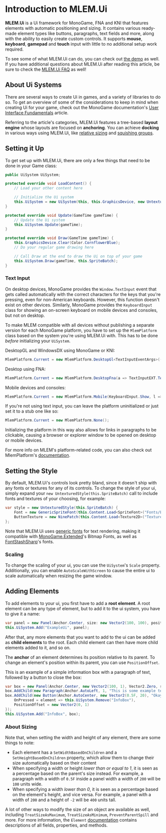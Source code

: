 # Introduction to MLEM.Ui

**MLEM.Ui** is a Ui framework for MonoGame, FNA and KNI that features elements with automatic positioning and sizing. It contains various ready-made element types like buttons, paragraphs, text fields and more, along with the ability to easily create custom controls. It supports **mouse**, **keyboard**, **gamepad** and **touch** input with little to no additional setup work required.

To see some of what MLEM.Ui can do, you can check out [the demo](https://github.com/Ellpeck/MLEM/blob/main/Demos/UiDemo.cs) as well. If you have additional questions about MLEM.Ui after reading this article, be sure to check the [MLEM.Ui FAQ](ui_faq.md) as well!

## About Ui Systems

There are several ways to create Ui in games, and a variety of libraries to do so. To get an overview of some of the considerations to keep in mind when creating Ui for your game, check out the MonoGame documentation's [User Interface Fundamentals](https://docs.monogame.net/articles/tutorials/building_2d_games/19_user_interface_fundamentals/index.html) article.

Referring to the article's categories, MLEM.Ui features a tree-based **layout engine** whose layouts are focused on **anchoring**. You can achieve **docking** in various ways using MLEM.Ui, like [relative sizing](#about-sizing) and [squishing groups](xref:MLEM.Ui.Elements.SquishingGroup).

## Setting it Up
To get set up with MLEM.Ui, there are only a few things that need to be done in your Game class:
```cs
public UiSystem UiSystem;

protected override void LoadContent() {
    // Load your other content here

    // Initialize the Ui system
    this.UiSystem = new UiSystem(this, this.GraphicsDevice, new UntexturedStyle(this.SpriteBatch));
}

protected override void Update(GameTime gameTime) {
    // Update the Ui system
    this.UiSystem.Update(gameTime);
}

protected override void Draw(GameTime gameTime) {
    this.GraphicsDevice.Clear(Color.CornflowerBlue);
    // Do your regular game drawing here

    // Call Draw at the end to draw the Ui on top of your game
    this.UiSystem.Draw(gameTime, this.SpriteBatch);
}
```

### Text Input
On desktop devices, MonoGame provides the `Window.TextInput` event that gets called automatically with the correct characters for the keys that you're pressing, even for non-American keyboards. However, this function doesn't exist on other devices. Similarly, MonoGame provides the `KeyboardInput` class for showing an on-screen keyboard on mobile devices and consoles, but not on desktop.

To make MLEM compatible with all devices without publishing a separate version for each MonoGame platform, you have to set up the `MlemPlatform` class based on the system you're using MLEM.Ui with. This has to be done *before* initializing your `UiSystem`.

DesktopGL and WindowsDX using MonoGame or KNI:
```cs
MlemPlatform.Current = new MlemPlatform.DesktopGl<TextInputEventArgs>((w, c) => w.TextInput += c);
```
Desktop using FNA:
```cs
MlemPlatform.Current = new MlemPlatform.DesktopFna(a => TextInputEXT.TextInput += a);
```
Mobile devices and consoles:
```cs
MlemPlatform.Current = new MlemPlatform.Mobile(KeyboardInput.Show, l => this.StartActivity(new Intent(Intent.ActionView, Uri.Parse(l))));
```
If you're not using text input, you can leave the platform uninitialized or just set it to a stub one like so:
```cs
MlemPlatform.Current = new MlemPlatform.None();
```
Initializing the platform in this way also allows for links in paragraphs to be clickable, causing a browser or explorer window to be opened on desktop or mobile devices.

For more info on MLEM's platform-related code, you can also check out MlemPlatform's [documentation](xref:MLEM.Misc.MlemPlatform).

## Setting the Style
By default, MLEM.Ui's controls look pretty bland, since it doesn't ship with any fonts or textures for any of its controls. To change the style of your ui, simply expand your `new UntexturedStyle(this.SpriteBatch)` call to include fonts and textures of your choosing, for example:
```cs
var style = new UntexturedStyle(this.SpriteBatch) {
    Font = new GenericSpriteFont(this.Content.Load<SpriteFont>("Fonts/ExampleFont")),
    ButtonTexture = new NinePatch(this.Content.Load<Texture2D>("Textures/ExampleTexture"), padding: 1)
};
```

Note that MLEM.Ui uses [generic fonts](font_extensions.md) for text rendering, making it compatible with [MonoGame.Extended](http://www.monogameextended.net/)'s Bitmap Fonts, as well as [FontStashSharp](https://github.com/rds1983/FontStashSharp)'s fonts.

### Scaling
To change the scaling of your ui, you can use the `UiSystem`'s `Scale` property. Additionally, you can enable `AutoScaleWithScreen` to cause the entire ui to scale automatically when resizing the game window.

## Adding Elements
To add elements to your ui, you first have to add a **root element**. A root element can be any type of element, but to add it to the ui system, you have to give it a name:
```cs
var panel = new Panel(Anchor.Center, size: new Vector2(100, 100), positionOffset: Vector2.Zero);
this.UiSystem.Add("ExampleUi", panel);
```
After that, any more elements that you want to add to the ui can be added as **child elements** to the root. Each child element can then have more child elements added to it, and so on.

The **anchor** of an element determines its position relative to its parent. To change an element's position within its parent, you can use `PositionOffset`.

This is an example of a simple information box with a paragraph of text, followed by a button to close the box:
```cs
var box = new Panel(Anchor.Center, new Vector2(100, 1), Vector2.Zero, setHeightBasedOnChildren: true);
box.AddChild(new Paragraph(Anchor.AutoLeft, 1, "This is some example text!"));
box.AddChild(new Button(Anchor.AutoCenter, new Vector2(0.5F, 20), "Okay") {
    OnPressed = element => this.UiSystem.Remove("InfoBox"),
    PositionOffset = new Vector2(0, 1)
});
this.UiSystem.Add("InfoBox", box);
```

### About Sizing
Note that, when setting the width and height of any element, there are some things to note:
- Each element has a `SetWidthBasedOnChildren` and a `SetHeightBasedOnChildren` property, which allow them to change their size automatically based on their content
- When specifying a width or height *lower than or equal to 1*, it is seen as a percentage based on the parent's size instead. For example, a paragraph with a width of `0.5F` inside a panel width a width of `200` will be `100` units wide.
- When specifying a width *lower than 0*, it is seen as a percentage based on the element's height, and vice versa. For example, a panel with a width of `200` and a height of `-2` will be `400` units tall.

A lot of other ways to modify the size of an object are available as well, including `TreatSizeAsMaximum`, `TreatSizeAsMinimum`, `PreventParentSpill` and more. For more information, the `Element` [documentation](xref:MLEM.Ui.Elements.Element) contains descriptions of all fields, properties, and methods.
